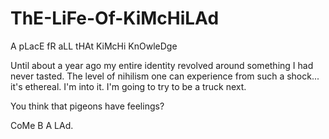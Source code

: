 # ThE-LiFe-Of-KiMcHiLAd
A pLacE fR aLL tHAt KiMcHi KnOwleDge

Until about a year ago my entire identity revolved around something I had never tasted. The level of nihilism one can experience from such a shock... it's ethereal. I'm into it. I'm going to try to be a truck next.

You think that pigeons have feelings? 

CoMe B A LAd.
